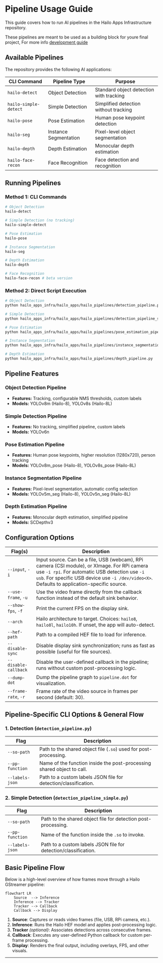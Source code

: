 # Pipeline Usage Guide

This guide covers how to run  AI pipelines in the Hailo Apps Infrastructure repository.

These pipelines are meant to be used as a building block for youre final project, For more info [development guide](app_development.md)


## Available Pipelines

The repository provides the following AI applications:

| CLI Command | Pipeline Type | Purpose |
|-------------|---------------|---------|
| `hailo-detect` | Object Detection | Standard object detection with tracking |
| `hailo-simple-detect` | Simple Detection | Simplified detection without tracking |
| `hailo-pose` | Pose Estimation | Human pose keypoint detection |
| `hailo-seg` | Instance Segmentation | Pixel-level object segmentation |
| `hailo-depth` | Depth Estimation | Monocular depth estimation |
| `hailo-face-recon` | Face Recognition | Face detection and recognition |

## Running Pipelines

### Method 1: CLI Commands 


```bash
# Object Detection
hailo-detect

# Simple Detection (no tracking)
hailo-simple-detect

# Pose Estimation
hailo-pose

# Instance Segmentation
hailo-seg

# Depth Estimation
hailo-depth

# Face Recognition
hailo-face-recon # beta version
```

### Method 2: Direct Script Execution 
```bash
# Object Detection
python hailo_apps_infra/hailo_apps/hailo_pipelines/detection_pipeline.py

# Simple Detection
python hailo_apps_infra/hailo_apps/hailo_pipelines/detection_pipeline_simple.py

# Pose Estimation
python hailo_apps_infra/hailo_apps/hailo_pipelines/pose_estimation_pipeline.py

# Instance Segmentation
python hailo_apps_infra/hailo_apps/hailo_pipelines/instance_segmentation_pipeline.py

# Depth Estimation
python hailo_apps_infra/hailo_apps/hailo_pipelines/depth_pipeline.py
```

## Pipeline Features

### Object Detection Pipeline
- **Features:** Tracking, configurable NMS thresholds, custom labels
- **Models:** YOLOv8m (Hailo-8), YOLOv8s (Hailo-8L)

### Simple Detection Pipeline
- **Features:** No tracking, simplified pipeline, custom labels
- **Models:** YOLOv6n

### Pose Estimation Pipeline
- **Features:** Human pose keypoints, higher resolution (1280x720), person tracking
- **Models:** YOLOv8m_pose (Hailo-8), YOLOv8s_pose (Hailo-8L)

### Instance Segmentation Pipeline
- **Features:** Pixel-level segmentation, automatic config selection
- **Models:** YOLOv5m_seg (Hailo-8), YOLOv5n_seg (Hailo-8L)

### Depth Estimation Pipeline
- **Features:** Monocular depth estimation, simplified pipeline
- **Models:** SCDepthv3


## Configuration Options



| Flag(s)              | Description                                                                                                                                                                                                                                    |
| -------------------- | ---------------------------------------------------------------------------------------------------------------------------------------------------------------------------------------------------------------------------------------------- |
| `--input`, `-i`      | Input source. Can be a file, USB (webcam), RPi camera (CSI module), or XImage. For RPi camera use `-i rpi`. For automatic USB detection use `-i usb`. For specific USB device use `-i /dev/video<X>`. Defaults to application-specific source. |
| `--use-frame`, `-u`  | Use the video frame directly from the callback function instead of the default sink behavior.                                                                                                                                                  |
| `--show-fps`, `-f`   | Print the current FPS on the display sink.                                                                                                                                                                                                     |
| `--arch`             | Hailo architecture to target. Choices: `hailo8`, `hailo8l`, `hailo10h`. If unset, the app will auto-detect.                                                                                                                                    |
| `--hef-path`         | Path to a compiled HEF file to load for inference.                                                                                                                                                                                             |
| `--disable-sync`     | Disable display sink synchronization; runs as fast as possible (useful for file sources).                                                                                                                                                      |
| `--disable-callback` | Disable the user-defined callback in the pipeline; runs without custom post-processing logic.                                                                                                                                                  |
| `--dump-dot`         | Dump the pipeline graph to `pipeline.dot` for visualization.                                                                                                                                                                                   |
| `--frame-rate`, `-r` | Frame rate of the video source in frames per second (default: 30).                                                                                                                                                                             |

## Pipeline-Specific CLI Options & General Flow

### 1. Detection (`detection_pipeline.py`)

| Flag            | Description                                                            |
| --------------- | ---------------------------------------------------------------------- |
| `--so-path`     | Path to the shared object file (`.so`) used for post-processing.       |
| `--pp-function` | Name of the function inside the post-processing shared object to call. |
| `--labels-json` | Path to a custom labels JSON file for detection/classification.        |

### 2. Simple Detection (`detection_pipeline_simple.py`)

| Flag            | Description                                                     |
| --------------- | --------------------------------------------------------------- |
| `--so-path`     | Path to the shared object file for detection post-processing.   |
| `--pp-function` | Name of the function inside the `.so` to invoke.                |
| `--labels-json` | Path to a custom labels JSON file for detection/classification. |


## Basic Pipeline Flow

Below is a high-level overview of how frames move through a Hailo GStreamer pipeline:

```mermaid
flowchart LR
    Source  --> Inference
    Inference --> Tracker
    Tracker --> Callback
    Callback --> Display
```

1. **Source**: Captures or reads video frames (file, USB, RPi camera, etc.).
2. **Inference**: Runs the Hailo HEF model and applies post-processing logic.
3. **Tracker** *(optional)*: Associates detections across consecutive frames.
4. **Callback**: Executes any user-defined Python callback for custom per-frame processing.
5. **Display**: Renders the final output, including overlays, FPS, and other visuals.

---


